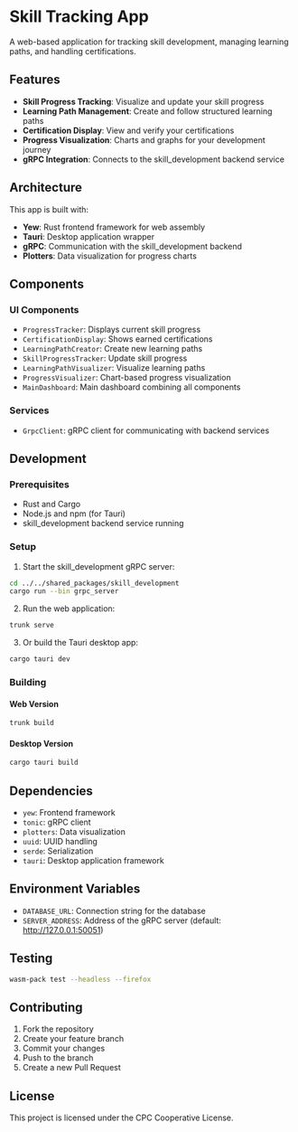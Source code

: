 # Skill Tracking App

A web-based application for tracking skill development, managing learning paths, and handling certifications.

## Features

- **Skill Progress Tracking**: Visualize and update your skill progress
- **Learning Path Management**: Create and follow structured learning paths
- **Certification Display**: View and verify your certifications
- **Progress Visualization**: Charts and graphs for your development journey
- **gRPC Integration**: Connects to the skill_development backend service

## Architecture

This app is built with:
- **Yew**: Rust frontend framework for web assembly
- **Tauri**: Desktop application wrapper
- **gRPC**: Communication with the skill_development backend
- **Plotters**: Data visualization for progress charts

## Components

### UI Components
- `ProgressTracker`: Displays current skill progress
- `CertificationDisplay`: Shows earned certifications
- `LearningPathCreator`: Create new learning paths
- `SkillProgressTracker`: Update skill progress
- `LearningPathVisualizer`: Visualize learning paths
- `ProgressVisualizer`: Chart-based progress visualization
- `MainDashboard`: Main dashboard combining all components

### Services
- `GrpcClient`: gRPC client for communicating with backend services

## Development

### Prerequisites
- Rust and Cargo
- Node.js and npm (for Tauri)
- skill_development backend service running

### Setup

1. Start the skill_development gRPC server:
```bash
cd ../../shared_packages/skill_development
cargo run --bin grpc_server
```

2. Run the web application:
```bash
trunk serve
```

3. Or build the Tauri desktop app:
```bash
cargo tauri dev
```

### Building

#### Web Version
```bash
trunk build
```

#### Desktop Version
```bash
cargo tauri build
```

## Dependencies

- `yew`: Frontend framework
- `tonic`: gRPC client
- `plotters`: Data visualization
- `uuid`: UUID handling
- `serde`: Serialization
- `tauri`: Desktop application framework

## Environment Variables

- `DATABASE_URL`: Connection string for the database
- `SERVER_ADDRESS`: Address of the gRPC server (default: http://127.0.0.1:50051)

## Testing

```bash
wasm-pack test --headless --firefox
```

## Contributing

1. Fork the repository
2. Create your feature branch
3. Commit your changes
4. Push to the branch
5. Create a new Pull Request

## License

This project is licensed under the CPC Cooperative License.